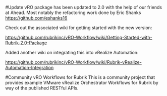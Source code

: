 #Update
vRO package has been updated to 2.0 with the help of our friends at Ahead.  Most notably the refactoring work done by Eric Shanks https://github.com/eshanks16

Check out the associated wiki for getting started with the new version:

https://github.com/rubrikinc/vRO-Workflow/wiki/Getting-Started-with-Rubrik-2.0-Package

Added another wiki on integrating this into vRealize Automation:

https://github.com/rubrikinc/vRO-Workflow/wiki/Rubrik-vRealize-Automation-Integration

#Community vRO Workflows for Rubrik
This is a community project that provides example VMware vRealize Orchestrator Workflows for Rubrik by way of the published RESTful APIs.



